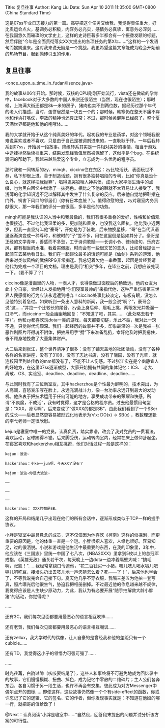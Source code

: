 Title: 复旦往事
Author: Kang Liu
Date: Sun Apr 10 2011 11:35:00 GMT+0800 (China Standard Time)

这是07ss毕业日志接力的第一篇。高导把这个任务交给我，我觉得责任重大，好比奥运会点火，基调务必积极，内容务必充实，感情务必真挚，寓意务必深刻……在我国悠久而璀璨的文学史上，这样的史诗巨著多半都会有一个振聋发聩的标题，然后伴随“今年是全面贯彻落实XX大提出的各项任务的第X年……”这样的一个发语句而娓娓道来。这对我来说无疑是一个挑战，我更希望这篇文章能成为晚会开始前的热场节目，起到抛砖引玉的作用。

## 复旦往事

<once_upon_a_time_in_fudan/lisence.java>

我的故事从06年开始。那时候，双核的CPU刚刚开始流行，vista还在微软的孕育中，facebook对于大多数的中国人来说还很陌生（当然，现在也很陌生）；那时候，上海满大街还都是8k一米的房子，猪肉也卖不到两位数，据经历过那个年代的老人们描述，当时，蛋饼居然是一块五一个的；那时候，韩寒仍在整天不痛不痒地和作协打嘴仗，李敖的精神也还算正常；不过，那时候黄健翔已经疯了，整个夏天满世界都是他和他的咆哮体……

我的大学就开始于从这个纯真美好的年代。起初我的专业是药学，对这个领域我很难说喜欢或者不喜欢，只是由于自己是被调剂进来的，一直耿耿于怀。一年后我转系到07ss，开始另一段故事。降级转系其实是一件相对美妙的事情，相当于游戏中途挂掉然后读档重来，结果发现经验值居然被保留了，这似乎是个bug。在系统漏洞的帮助下，我越来越热爱这个专业，立志成为一名优秀的程序员。

那时我和一同转系的zy、minqh、ciccino住在东区：zy比较活跃，表面玩世不恭，私下却很上进。善于制造话题，拥有很多独特唱段的专利，比如“你真是没什么良心，就这样把我抛弃”，唱得鬼哭狼嚎人神共愤，成为大家平淡生活中的点缀，也为黑白回忆中增添了一抹亮色。相比之下他的鞋就不太容易让人接受了，我浅薄的化学知识远不足以解释其中发生了什么复杂的反应。后来他自觉地把鞋摆在门外，祸害下风口的邻居们（你有日本血统？）。值得欣慰的是，zy对寝室内务贡献很大，那一年我们的评分一直很高，多半是他的功劳。

minqh可能是我认识的人当中和我最像的，我们有很多重叠的爱好，性格和价值观也很接近。不过他比我温柔的多，更加随和善良，也没我这么固执。他比我小近两岁，但我一直坚持叫他“豪哥”，开始是为了装嫩，后来物换星移，“哥”在当代汉语里逐渐演变成一种尊称，和彼时的“子”差不多，用在这里倒是恰如其分了。豪哥是正经的文学青年，善感而不多愁，工于诗词歌赋——长调小令、律诗绝句、乐府古风，都有相当的水准，我着实佩服。时而会有一些很文艺的念头，比如曾经提议一起骑车去某地看日出。我们在一起谈论最多的话题可能是《仙剑》系列的游戏，他后来对类似风格的武侠RPG非常痴迷。我总记着欠他一串香蕉，起因是曾经我请他代为完成一个项目的文档，理由是我们“相交”多年，在毕业之前，我想应该兑现一下。（要不算了？）

ciccino像是漫画里的人物，一表人才，长得像做过面膜后的杨致远。他的女友为此十分自豪，曾经让人发指地用“你们寝室最帅的”来指代他，这种严重伤害第三世界人民感情的行为应该永远遭到唾弃！ciccino处事比较淡定，有板有眼，没怎么见他特别着急过。如果听到一条出人意料的新闻，我一般会说“啊？”，豪哥会说“这……”并拉一个比较长的尾音，zy会上身后仰、眉毛上挑、两眼发光并吸溜一口冷气，而ciccino一般会幽幽地回复：“不知道了吧，其实……（此处略去若干字）”。他和zy都喜欢玩dota一类的游戏，每天都要切磋，乐此不疲，我对此一窍不通，只觉得代沟颇深。我们一起经历的故事并不多，印象最深的一次是我被一张恶作剧图片吓得魂不附体，把抽屉用手“劈”下来准备乱扔，幸好他及时把我摁住，奋不顾身地挽救了大量集体财产。

大二后来到张江，整个世界清净了很多：没有了铺天盖地的社团活动，没有了各种各样的名家讲座，没有了3108，没有了志达书店，没有了曦园，没有了光草，就连校园里到处传教的mm都没有了，不能不让人伤感。不过张江实在是个幽静宜人的好地方，在这里07ss逐渐成型，大家开始拥有共同的集体记忆：ICS、 老大、离散、OS、实验室、deadline、deadline、deadline、deadline……

与此同时我有了三位新室友，其中hackerzhou是个性最为鲜明的，技术突出，为人高调，喜怒哀乐写在脸上，永远充满战斗力，像一台功率永远开到最大的发动机。他热衷于把技术运用于任何可能的地方，享受成功带来的荣耀和快感。所谓“不疯魔，不成活”，我有时觉得，这才是合格的程序员。过去他最惯用句型是：“XXX，肾亏啊”，后来变成了“做XXX的都是SB”，由此我们看到了一个SSer的成长——后者显然更容易被形式化地表示为∀x: DO(x) → SB(x) ，教数理逻辑的李弋老师一定很欣慰。

kejun是寝室中唯一的党员，认真负责，踏实靠谱，改变了我对党员的一贯看法。喜欢运动，足球踢得不错。后来脚受伤，运动转向室内，经常在床上做仰卧起坐。在寝室喜欢和hackerzhou相互挑逗，他们对话过程一般是这样的：

    kejun：波波~

    hackerzhou：小ke——jun啊，今天XX了没有？

    kejun：波波~你是大波波~

    ……

    ……

    ……

    hackerzhou： XXX的都是SB。

这样的开局和结尾几乎出现在他们的所有会话中，逐渐形成类似于TCP一样的握手协议。

小胖是寝室中最具悬念的成员，这不仅仅因为他喜欢《柯南》这样的侦探剧，而更重要的原因是，他的体重一直是一个谜。小胖很招人喜欢，人缘也很好。容易知足，过的很洒脱。小说和游戏是他生活中最重要的东西，在我的印象里，3年中，他应该在《三国志》里统一中国了七八次，《NBA20XX》里拿到5枚以上的总冠军戒指，《英雄无敌》通关若干次，每天晚上一边dota一边冲着隔壁大喊：“搞毛啊，张凯！”……我经常拿绕口令逗他，“花二百钱买一小猪，吱儿吱儿喝水嗝儿吧嗝儿吧吃豆，接墙头扔出去吱儿地一声您猜怎么着？死——了！”，后来他也学会了，不等我说完会自己接下句。夏天他几乎不穿衣服，我隔三差五为他拍一套写真，照片曝光后他很生气，胁迫我把相册删掉。不过最近他的作息越来越不规律，我觉得应该是人生缺少原动力，为此，我认为有必要开展“随手拍解救大龄小胖猪”的活动，你觉得呢？

……

还有3C，我们每次见面都要用最恶心的语言相互吹捧……

还有老贺，我们每次见面都要用最恶心的语言相互嘲讽……

还有zellux，我大学时代的偶像，让人自豪的是曾经我和他的差距只有一个cubicle……

还有TD，我觉得这小子的领悟力可强可强了……

……

时光荏苒，白驹过隙（咳咳要结尾了），这些人和事终将不可避免地成为回忆录中的故事，它们慢慢模糊、扭曲、掉色，成为记忆中零散的二维碎片；主人公们各奔东西，各自习惯于另一段生活，也许不再会有交集，彼此成为对方Messenger中偶尔点开的图标……即便这样，这些故事仍然像一个个有side-effect的函数，你或许忘记了它的逻辑、它的签名、它的作者，但你发现事实就是：不知道在他娘的哪一行，就把哥的值给改了！

 

@Next：认真阅读“小胖是寝室中……”自然段，回答段末提出的问题并试分析该方案的可行性。
